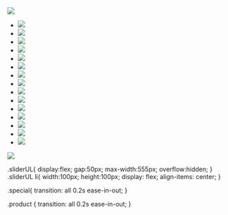 
<div class="carousel2">
  <div class="inner">
  <div class="left">
<img src="images/larrow.png">
  </div>
  
  
  <ul class="sliderUL">
      <li><img src="images/palm.png"  class="product special"></li>
      <li><img src="images/sony.png"  class="product special"></li>
      <li><img src="images/boss.png"  class="product special"></li>
      <li><img src="images/apple.png"  class="product special"></li>
      <li><img src="images/adidas.png"  class="product special"></li>
      <li><img src="images/bmw.png"  class="product"></li>
      <li><img src="images/puma.png"  class="product"></li>
      <li><img src="images/volkswagen.png"  class="product"></li>
      <li><img src="images/ibm.png"  class="product"></li>
      <li><img src="images/google.png"  class="product"></li>
      <li><img src="images/rolex.png"  class="product"></li>
      <li><img src="images/instagram.png"  class="product"></li>
      <li><img src="images/youtube.png"  class="product"></li>
      <li><img src="images/mahindra.png"  class="product"></li>
      <li><img src="images/tata.png"  class="product"></li>
  </ul>
  
  <div class="right">
<img src="images/rarrow.png">
  </div>
</div>
</div>




.sliderUL{
display:flex;
gap:50px;
max-width:555px;
overflow:hidden;
}
.sliderUL li{
width:100px;
height:100px;
display: flex;
  align-items: center;
}

.special{
  transition: all 0.2s ease-in-out;
}

.product {
  transition: all 0.2s ease-in-out;
}

